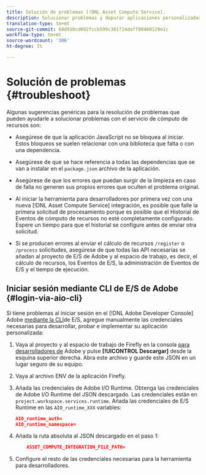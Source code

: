 ```yaml
---
title: Solución de problemas [!DNL Asset Compute Service].
description: Solucionar problemas y depurar aplicaciones personalizadas mediante [!DNL Asset Compute Service].
translation-type: tm+mt
source-git-commit: 68d910cd092fccb599c361f24daff80460129e1c
workflow-type: tm+mt
source-wordcount: '306'
ht-degree: 1%

---
```



# Solución de problemas {#troubleshoot}

Algunas sugerencias genéricas para la resolución de problemas que pueden ayudarle a solucionar problemas con el servicio de cómputo de recursos son:

* Asegúrese de que la aplicación JavaScript no se bloquea al iniciar. Estos bloqueos se suelen relacionar con una biblioteca que falta o con una dependencia.
* Asegúrese de que se hace referencia a todas las dependencias que se van a instalar en el `package.json` archivo de la aplicación.
* Asegúrese de que los errores que puedan surgir de la limpieza en caso de falla no generen sus propios errores que oculten el problema original.

* Al iniciar la herramienta para desarrolladores por primera vez con una nueva [!DNL Asset Compute Service] integración, es posible que falle la primera solicitud de procesamiento porque es posible que el Historial de Eventos de cómputo de recursos no esté completamente configurado. Espere un tiempo para que el historial se configure antes de enviar otra solicitud.
* Si se producen errores al enviar el cálculo de recursos `/register` o `/process` solicitudes, asegúrese de que todas las API necesarias se añadan al proyecto de E/S de Adobe y al espacio de trabajo, es decir, el cálculo de recursos, los Eventos de E/S, la administración de Eventos de E/S y el tiempo de ejecución.

## Iniciar sesión mediante CLI de E/S de Adobe {#login-via-aio-cli}

Si tiene problemas al iniciar sesión en el [!DNL Adobe Developer Console] Adobe [mediante la CLI](https://github.com/AdobeDocs/project-firefly/blob/master/getting_started/first_app.md#3-signing-in-from-cli)de E/S, agregue manualmente las credenciales necesarias para desarrollar, probar e implementar su aplicación personalizada:

1. Vaya al proyecto y al espacio de trabajo de Firefly en la consola [para desarrolladores de](https://console.adobe.io/) Adobe y pulse **[!UICONTROL Descargar]** desde la esquina superior derecha. Abra este archivo y guarde este JSON en un lugar seguro de su equipo.

1. Vaya al archivo ENV de la aplicación Firefly.

1. Añada las credenciales de Adobe I/O Runtime. Obtenga las credenciales de Adobe I/O Runtime del JSON descargado. Las credenciales están en `project.workspace.services.runtime`. Añada las credenciales de E/S Runtime en las `AIO_runtime_XXX` variables:

   ```json
   AIO_runtime_auth=
   AIO_runtime_namespace=
   ```

1. Añada la ruta absoluta al JSON descargado en el paso 1:

   ```json
       ASSET_COMPUTE_INTEGRATION_FILE_PATH=
   ```

1. Configure el resto de las credenciales [](develop-custom-application.md) necesarias para la herramienta para desarrolladores.

<!-- TBD for later:
Add any best practices for developers in this section:
* Any items to take care of when creating projects.
* Any naming conventions, reserved keywords, etc.?
* Any terms that can become a source of confusion later based on our OOTB naming.

* If required, add limitations for custom applications and spin those off as best practices.
* Do NOT borrow any content from https://git.corp.adobe.com/nui/nui/blob/master/doc/worker_api.md. It is outdated and irrelevant for 3rd party custom applications.
-->
